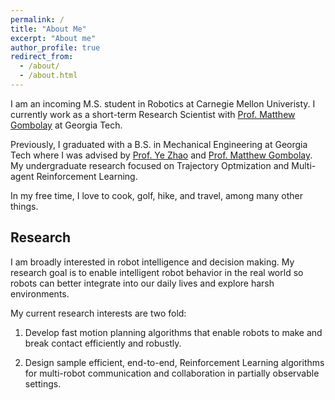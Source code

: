 ```yaml
---
permalink: /
title: "About Me"
excerpt: "About me"
author_profile: true
redirect_from: 
  - /about/
  - /about.html
---
```


I am an incoming M.S. student in Robotics at Carnegie Mellon Univeristy. I currently work as a short-term Research Scientist with [Prof. Matthew Gombolay](https://core-robotics.gatech.edu/people/matthew-gombolay/) at Georgia Tech. 

Previously, I graduated with a B.S. in Mechanical Engineering at Georgia Tech where I was advised by [Prof. Ye Zhao](https://lab-idar.gatech.edu/) and [Prof. Matthew Gombolay](https://core-robotics.gatech.edu/people/matthew-gombolay/). My undergraduate research focused on Trajectory Optmization and Multi-agent Reinforcement Learning. 

In my free time, I love to cook, golf, hike, and travel, among many other things. 

## Research
I am broadly interested in robot intelligence and decision making. My research goal is to enable intelligent robot behavior in the real world so robots can better integrate into our daily lives and explore harsh environments. 

My current research interests are two fold: 

1) Develop fast motion planning algorithms that enable robots to make and break contact efficiently and robustly. 

2) Design sample efficient, end-to-end, Reinforcement Learning algorithms for multi-robot communication and collaboration in partially observable settings. 


